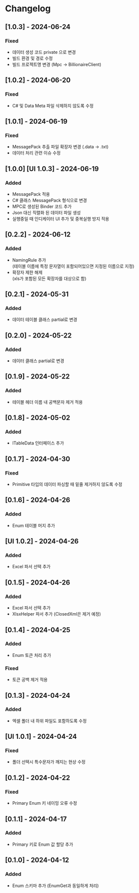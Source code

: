 # Changelog
## [1.0.3] - 2024-06-24
### Fixed
- 데이터 생성 코드 private 으로 변경
- 빌드 환경 및 경로 수정
- 빌드 프로젝트명 변경 (Mpc -> BillionaireClient)

## [1.0.2] - 2024-06-20
### Fixed
- C# 및 Data Meta 파일 삭제하지 않도록 수정

## [1.0.1] - 2024-06-19
### Fixed
- MessagePack 추출 파일 확장자 변경 (.data &rarr; .txt)
- 데이터 처리 관련 이슈 수정

## [1.0.0] [UI 1.0.3] - 2024-06-19
### Added
- MessagePack 적용
- C# 클래스 MessagePack 형식으로 변경
- MPC로 생성된 Binder 코드 추가
- Json 대신 직렬화 된 데이터 파일 생성
- 실행중일 때 인디케이터 UI 추가 및 중복실행 방지 적용

## [0.2.2] - 2024-06-12
### Added
- NamingRule 추가  
  (테이블 이름에 특정 문자열이 포함되어있으면 지정된 이름으로 지정)
- 확장자 제한 해제  
  (xls가 포함된 모든 확장자를 대상으로 함)

## [0.2.1] - 2024-05-31
### Added
- 데이터 테이블 클래스 partial로 변경

## [0.2.0] - 2024-05-22
### Added
- 데이터 클래스 partial로 변경

## [0.1.9] - 2024-05-22
### Added
- 테이블 헤더 이름 내 공백문자 제거 적용

## [0.1.8] - 2024-05-02
### Added
- ITableData 인터페이스 추가

## [0.1.7] - 2024-04-30
### Fixed
- Primitive 타입의 데이터 파싱할 때 밑줄 제거하지 않도록 수정

## [0.1.6] - 2024-04-26
### Added
- Enum 테이블 머지 추가

## [UI 1.0.2] - 2024-04-26
### Added
- Excel 파서 선택 추가

## [0.1.5] - 2024-04-26
### Added
- Excel 파서 선택 추가
- XlsxHelper 파서 추가 (ClosedXml은 제거 예정)

## [0.1.4] - 2024-04-25
### Added
- Enum 토큰 처리 추가
### Fixed
- 토큰 공백 제거 적용

## [0.1.3] - 2024-04-24
### Added
- 엑셀 폴더 내 하위 파일도 포함하도록 수정 

## [UI 1.0.1] - 2024-04-24
### Fixed
- 폴더 선택시 특수문자가 깨지는 현상 수정 

## [0.1.2] - 2024-04-22
### Fixed
- Primary Enum 키 네이밍 오류 수정

## [0.1.1] - 2024-04-17

### Added
- Primary 키로 Enum 값 할당 추가

## [0.1.0] - 2024-04-12

### Added
- Enum 스키마 추가 (EnumGet과 동일하게 처리)